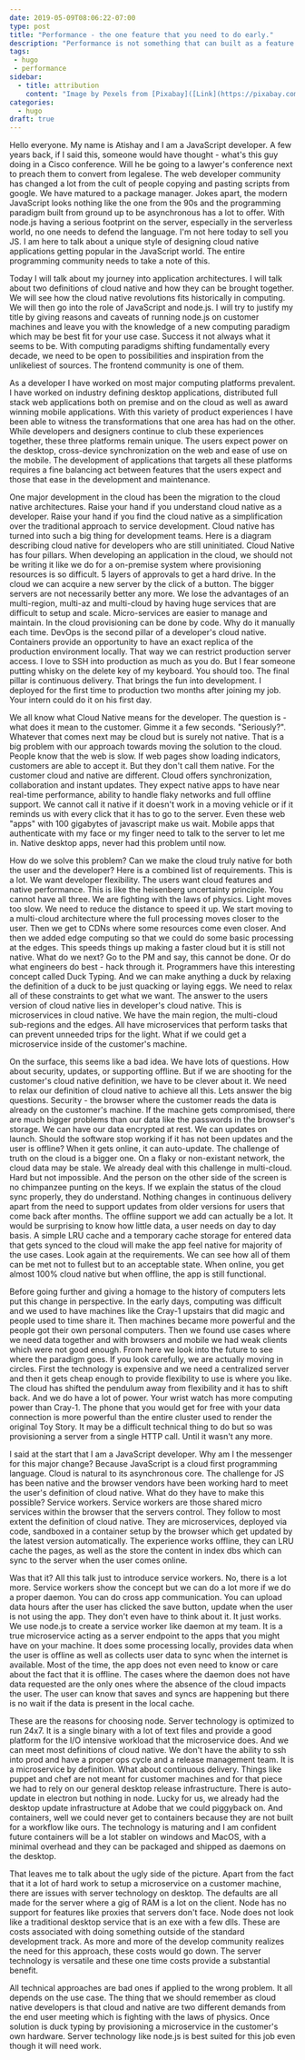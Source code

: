 ```yaml
---
date: 2019-05-09T08:06:22-07:00
type: post
title: "Performance - the one feature that you need to do early."
description: "Performance is not something that can built as a feature later. Segue into Hugo's performance"
tags:
 - hugo
 - performance
sidebar:
  - title: attribution
    content: "Image by Pexels from [Pixabay]([Link](https://pixabay.com/photos/fast-speed-racing-speedway-1281628/))"
categories:
  - hugo
draft: true
---
```


Hello everyone. My name is Atishay and I am a JavaScript developer. A few years back, if I said this, someone would have thought - what's this guy doing in a Cisco conference. Will he be going to a lawyer's conference next to preach them to convert from legalese. The web developer community has changed a lot from the cult of people copying and pasting scripts from google. We have matured to a package manager. Jokes apart, the modern JavaScript looks nothing like the one from the 90s and the programming paradigm built from ground up to be asynchronous has a lot to offer. With node.js having a serious footprint on the server, especially in the serverless world, no one needs to defend the language. I'm not here today to sell you JS. I am here to talk about a unique style of designing cloud native applications getting popular in the JavaScript world. The entire programming community needs to take a note of this.

Today I will talk about my journey into application architectures. I will talk about two definitions of cloud native and how they can be brought together. We will see how the cloud native revolutions fits historically in computing. We will then go into the role of JavaScript and node.js. I will try to justify my title by giving reasons and caveats of running node.js on customer machines and leave you with the knowledge of a new computing paradigm which may be best fit for your use case. Success it not always what it seems to be. With computing paradigms shifting fundamentally every decade, we need to be open to possibilities and inspiration from the unlikeliest of sources. The frontend community is one of them.

As a developer I have worked on most major computing platforms prevalent. I have worked on industry defining desktop applications, distributed full stack web applications both on premise and on the cloud as well as award winning mobile applications. With this variety of product experiences I have been able to witness the transformations that one area has had on the other. While developers and designers continue to club these experiences together, these three platforms remain unique. The users expect power on the desktop, cross-device synchronization on the web and ease of use on the mobile. The development of applications that targets all these platforms requires a fine balancing act between features that the users expect and those that ease in the development and maintenance.

One major development in the cloud has been the migration to the cloud native architectures. Raise your hand if you understand cloud native as a developer. Raise your hand if you find the cloud native as a simplification over the traditional approach to service development. Cloud native has turned into such a big thing for development teams. Here is a diagram describing cloud native for developers who are still uninitiated. Cloud Native has four pillars. When developing an application in the cloud, we should not be writing it like we do for a on-premise system where provisioning resources is so difficult. 5 layers of approvals to get a hard drive. In the cloud we can acquire a new server by the click of a button. The bigger servers are not necessarily better any more. We lose the advantages of an multi-region, multi-az and multi-cloud by having huge services that are difficult to setup and scale. Micro-services are easier to manage and maintain. In the cloud provisioning can be done by code. Why do it manually each time. DevOps is the second pillar of a developer's cloud native. Containers provide an opportunity to have an exact replica of the production environment locally. That way we can restrict production server access. I love to SSH into production as much as you do. But I fear someone putting whisky on the delete key of my keyboard. You should too. The final pillar is continuous delivery. That brings the fun into development. I deployed for the first time to production two months after joining my job. Your intern could do it on his first day.

We all know what Cloud Native means for the developer. The question is - what does it mean to the customer. Gimme it a few seconds. "Seriously?". Whatever that comes next may be cloud but is surely not native. That is a big problem with our approach towards moving the solution to the cloud. People know that the web is slow. If web pages show loading indicators, customers are able to accept it. But they don't call them native. For the customer cloud and native are different. Cloud offers synchronization, collaboration and instant updates. They expect native apps to have near real-time performance, ability to handle flaky networks and full offline support. We cannot call it native if it doesn't work in a moving vehicle or if it reminds us with every click that it has to go to the server. Even these web "apps" with 100 gigabytes of javascript make us wait. Mobile apps that authenticate with my face or my finger need to talk to the server to let me in. Native desktop apps, never had this problem until now.

How do we solve this problem? Can we make the cloud truly native for both the user and the developer? Here is a combined list of requirements. This is a lot. We want developer flexibility. The users want cloud features and native performance. This is like the heisenberg uncertainty principle. You cannot have all three. We are fighting with the laws of physics. Light moves too slow. We need to reduce the distance to speed it up. We start moving to a multi-cloud architecture where the full processing moves closer to the user. Then we get to CDNs where some resources come even closer. And then we added edge computing so that we could do some basic processing at the edges. This speeds things up making a faster cloud but it is still not native. What do we next? Go to the PM and say, this cannot be done. Or do what engineers do best - hack through it. Programmers have this interesting concept called Duck Typing. And we can make anything a duck by relaxing the definition of a duck to be just quacking or laying eggs. We need to relax all of these constraints to get what we want. The answer to the users version of cloud native lies in developer's cloud native. This is microservices in cloud native. We have the main region, the multi-cloud sub-regions and the edges. All have microservices that perform tasks that can prevent unneeded trips for the light. What if we could get a microservice inside of the customer's machine.

On the surface, this seems like a bad idea. We have lots of questions. How about security, updates, or supporting offline.  But if we are shooting for the customer's cloud native definition, we have to be clever about it. We need to relax our definition of cloud native to achieve all this. Lets answer the big questions. Security - the browser where the customer reads the data is already on the customer's machine. If the machine gets compromised, there are much bigger problems than our data like the passwords in the browser's storage. We can have our data encrypted at rest. We can updates on launch. Should the software stop working if it has not been updates and the user is offline? When it gets online, it can auto-update. The challenge of truth on the cloud is a bigger one. On a flaky or non-existant network, the cloud data may be stale. We already deal with this challenge in multi-cloud. Hard but not impossible. And the person on the other side of the screen is no chimpanzee punting on the keys. If we explain the status of the cloud sync properly, they do understand. Nothing changes in continuous delivery apart from the need to support updates from older versions for users that come back after months. The offline support we add can actually be a lot. It would be surprising to know how little data, a user needs on day to day basis. A simple LRU cache and a temporary cache storage for entered data that gets synced to the cloud will make the app feel native for majority of the use cases. Look again at the requirements. We can see how all of them can be met not to fullest but to an acceptable state. When online, you get almost 100% cloud native but when offline, the app is still functional.

Before going further and giving a homage to the history of computers lets put this change in perspective. In the early days, computing was difficult and we used to have machines like the Cray-1 upstairs that did magic and people used to time share it. Then machines became more powerful and the people got their own personal computers. Then we found use cases where we need data together and with browsers and mobile we had weak clients which were not good enough. From here we look into the future to see where the paradigm goes. If you look carefully, we are actually moving in circles. First the technology is expensive and we need a centralized server and then it gets cheap enough to provide flexibility to use is where you like. The cloud has shifted the pendulum away from flexibility and it has to shift back. And we do have a lot of power. Your wrist watch has more computing power than Cray-1. The phone that you would get for free with your data connection is more powerful than the entire cluster used to render the original Toy Story. It may be a difficult technical thing to do but so was provisioning a server from a single HTTP call. Until it wasn't any more.

I said at the start that I am a JavaScript developer. Why am I the messenger for this major change? Because JavaScript is a cloud first programming language. Cloud is natural to its asynchronous core. The challenge for JS has been native and the browser vendors have been working hard to meet the user's definition of cloud native. What do they have to make this possible? Service workers. Service workers are those shared micro services within the browser that the servers control. They follow to most extent the definition of cloud native. They are microservices, deployed via code, sandboxed in a container setup by the browser which get updated by the latest version automatically. The experience works offline, they can LRU cache the pages, as well as the store the content in index dbs which can sync to the server when the user comes online.

Was that it? All this talk just to introduce service workers. No, there is a lot more. Service workers show the concept but we can do a lot more if we do a proper daemon. You can do cross app communication. You can upload data hours after the user has clicked the save button, update when the user is not using the app. They don't even have to think about it. It just works. We use node.js to create a service worker like daemon at my team. It is a true microservice acting as a server endpoint to the apps that you might have on your machine. It does some processing locally, provides data when the user is offline as well as collects user data to sync when the internet is available. Most of the time, the app does not even need to know or care about the fact that it is offline. The cases where the daemon does not have data requested are the only ones where the absence of the cloud impacts the user. The user can know that saves and syncs are happening but there is no wait if the data is present in the local cache.

These are the reasons for choosing node. Server technology is optimized to run 24x7. It is a single binary with a lot of text files and provide a good platform for the I/O intensive workload that the microservice does. And we can meet most definitions of cloud native. We don't have the ability to ssh into prod and have a proper ops cycle and a release management team. It is a microservice by definition. What about continuous delivery. Things like puppet and chef are not meant for customer machines and for that piece we had to rely on our general desktop release infrastructure. There is auto-update in electron but nothing in node. Lucky for us, we already had the desktop update infrastructure at Adobe that we could piggyback on. And containers, well we could never get to containers because they are not built for a workflow like ours. The technology is maturing and I am confident future containers will be a lot stabler on windows and MacOS, with a minimal overhead and they can be packaged and shipped as daemons on the desktop.

That leaves me to talk about the ugly side of the picture. Apart from the fact that it a lot of hard work to setup a microservice on a customer machine, there are issues with server technology on desktop. The defaults are all made for the server where a gig of RAM is a lot on the client. Node has no support for features like proxies that servers don't face. Node does not look like a traditional desktop service that is an exe with a few dlls. These are costs associated with doing something outside of the standard development track. As more and more of the develop community realizes the need for this approach, these costs would go down. The server technology is versatile and these one time costs provide a substantial benefit.

All technical approaches are bad ones if applied to the wrong problem. It all depends on the use case. The thing that we should remember as cloud native developers is that cloud and native are two different demands from the end user meeting which is fighting with the laws of physics. Once solution is duck typing by provisioning a microservice in the customer's own hardware. Server technology like node.js is best suited for this job even though it will need work.
